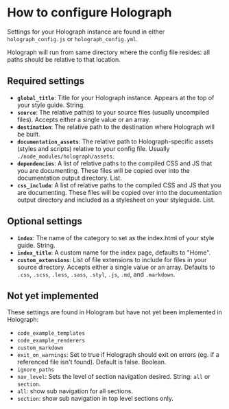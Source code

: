 # How to configure Holograph

Settings for your Holograph instance are found in either `holograph_config.js` or `holograph_config.yml`.

Holograph will run from same directory where the config file resides: all paths should be relative to that location.

## Required settings
* **`global_title`**: Title for your Holograph instance. Appears at the top of your style guide. String.
* **`source`**: The relative path(s) to your source files (usually uncompiled files). Accepts either a single value or an array.
* **`destination`**: The relative path to the destination where Holograph will be built.
* **`documentation_assets`**: The relative path to Holograph-specific assets (styles and scripts) relative to your config file. Usually `./node_modules/holograph/assets`.
* **`dependencies`**: A list of relative paths to the compiled CSS and JS that you are documenting. These files will be copied over into the documentation output directory. List.
* **`css_include`**: A list of relative paths to the compiled CSS and JS that you are documenting. These files will be copied over into the documentation output directory and included as a stylesheet on your styleguide. List.

## Optional settings
* **`index`**: The name of the category to set as the index.html of your style guide. String.
* **`index_title`**: A custom name for the index page, defaults to "Home".
* **`custom_extensions`**: List of file extensions to include for files in your source directory. Accepts either a single value or an array. Defaults to `.css`, `.scss`, `.less`, `.sass`, `.styl`, `.js`, `.md`, and `.markdown`.

## Not yet implemented

These settings are found in Hologram but have not yet been implemented in Holograph:

* `code_example_templates`
* `code_example_renderers`
* `custom_markdown`
* `exit_on_warnings`: Set to true if Holograph should exit on errors (eg. if a referenced file isn't found). Default is false. Boolean.
* `ignore_paths`
* `nav_level`: Sets the level of section navigation desired. String: `all` or `section`.
 * `all`: show sub navigation for all sections.
 * `section`: show sub navigation in top level sections only.
